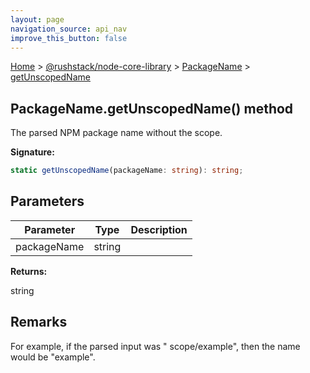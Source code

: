 ```yaml
---
layout: page
navigation_source: api_nav
improve_this_button: false
---
```



[Home](./index.md) &gt; [@rushstack/node-core-library](./node-core-library.md) &gt; [PackageName](./node-core-library.packagename.md) &gt; [getUnscopedName](./node-core-library.packagename.getunscopedname.md)

## PackageName.getUnscopedName() method

The parsed NPM package name without the scope.

<b>Signature:</b>

```typescript
static getUnscopedName(packageName: string): string;
```

## Parameters

|  Parameter | Type | Description |
|  --- | --- | --- |
|  packageName | string |  |

<b>Returns:</b>

string

## Remarks

For example, if the parsed input was " scope/example", then the name would be "example".

